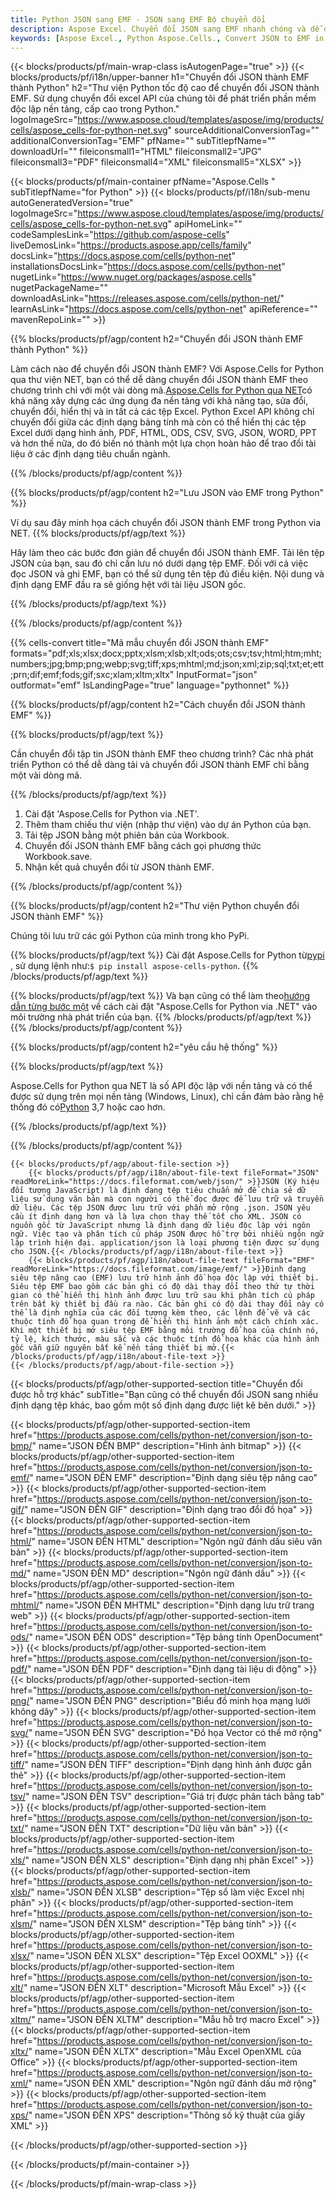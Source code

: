 ```yaml
---
title: Python JSON sang EMF - JSON sang EMF Bộ chuyển đổi
description: Aspose Excel. Chuyển đổi JSON sang EMF nhanh chóng và dễ dàng với Aspose.Cells. Python JSON sang EMF. Python Lưu JSON thành EMF. Lưu JSON thành 07611134 81 sử dụng Python.
keywords: [Aspose Excel., Python Aspose.Cells., Convert JSON to EMF in Python., Save JSON to EMF using Python., Python JSON to EMF saveformat., JSON to EMF Converter., Python Save JSON as EMF]
---
```

{{< blocks/products/pf/main-wrap-class isAutogenPage="true" >}}
{{< blocks/products/pf/i18n/upper-banner h1="Chuyển đổi JSON thành EMF thành Python" h2="Thư viện Python tốc độ cao để chuyển đổi JSON thành EMF. Sử dụng chuyển đổi excel API của chúng tôi để phát triển phần mềm độc lập nền tảng, cấp cao trong Python." logoImageSrc="https://www.aspose.cloud/templates/aspose/img/products/cells/aspose_cells-for-python-net.svg" sourceAdditionalConversionTag="" additionalConversionTag="EMF" pfName="" subTitlepfName="" downloadUrl="" fileiconsmall1="HTML" fileiconsmall2="JPG" fileiconsmall3="PDF" fileiconsmall4="XML" fileiconsmall5="XLSX" >}}

{{< blocks/products/pf/main-container pfName="Aspose.Cells " subTitlepfName="for Python" >}}
{{< blocks/products/pf/i18n/sub-menu autoGeneratedVersion="true" logoImageSrc="https://www.aspose.cloud/templates/aspose/img/products/cells/aspose_cells-for-python-net.svg" apiHomeLink="" codeSamplesLink="https://github.com/aspose-cells" liveDemosLink="https://products.aspose.app/cells/family" docsLink="https://docs.aspose.com/cells/python-net" installationsDocsLink="https://docs.aspose.com/cells/python-net" nugetLink="https://www.nuget.org/packages/aspose.cells" nugetPackageName="" downloadAsLink="https://releases.aspose.com/cells/python-net/" learnAsLink="https://docs.aspose.com/cells/python-net" apiReference="" mavenRepoLink="" >}}


{{% blocks/products/pf/agp/content h2="Chuyển đổi JSON thành EMF thành Python" %}}

 Làm cách nào để chuyển đổi JSON thành EMF? Với Aspose.Cells for Python qua thư viện NET, bạn có thể dễ dàng chuyển đổi JSON thành EMF theo chương trình chỉ với một vài dòng mã.[Aspose.Cells for Python qua NET](https://pypi.org/project/aspose-cells-python/)có khả năng xây dựng các ứng dụng đa nền tảng với khả năng tạo, sửa đổi, chuyển đổi, hiển thị và in tất cả các tệp Excel. Python Excel API không chỉ chuyển đổi giữa các định dạng bảng tính mà còn có thể hiển thị các tệp Excel dưới dạng hình ảnh, PDF, HTML, ODS, CSV, SVG, JSON, WORD, PPT và hơn thế nữa, do đó biến nó thành một lựa chọn hoàn hảo để trao đổi tài liệu ở các định dạng tiêu chuẩn ngành.

{{% /blocks/products/pf/agp/content %}}


{{% blocks/products/pf/agp/content h2="Lưu JSON vào EMF trong Python" %}}

Ví dụ sau đây minh họa cách chuyển đổi JSON thành EMF trong Python via NET.
{{% blocks/products/pf/agp/text %}}

Hãy làm theo các bước đơn giản để chuyển đổi JSON thành EMF. Tải lên tệp JSON của bạn, sau đó chỉ cần lưu nó dưới dạng tệp EMF. Đối với cả việc đọc JSON và ghi EMF, bạn có thể sử dụng tên tệp đủ điều kiện. Nội dung và định dạng EMF đầu ra sẽ giống hệt với tài liệu JSON gốc.

{{% /blocks/products/pf/agp/text %}}

{{% /blocks/products/pf/agp/content %}}

{{% cells-convert title="Mã mẫu chuyển đổi JSON thành EMF" formats="pdf;xls;xlsx;docx;pptx;xlsm;xlsb;xlt;ods;ots;csv;tsv;html;htm;mht;numbers;jpg;bmp;png;webp;svg;tiff;xps;mhtml;md;json;xml;zip;sql;txt;et;ett;prn;dif;emf;fods;gif;sxc;xlam;xltm;xltx" InputFormat="json" outformat="emf" IsLandingPage="true" language="pythonnet" %}}

{{% blocks/products/pf/agp/content h2="Cách chuyển đổi JSON thành EMF" %}}

{{% blocks/products/pf/agp/text %}}

Cần chuyển đổi tập tin JSON thành EMF theo chương trình? Các nhà phát triển Python có thể dễ dàng tải và chuyển đổi JSON thành EMF chỉ bằng một vài dòng mã.

{{% /blocks/products/pf/agp/text %}}

1.  Cài đặt 'Aspose.Cells for Python via .NET'.
1.  Thêm tham chiếu thư viện (nhập thư viện) vào dự án Python của bạn.
1.  Tải tệp JSON bằng một phiên bản của Workbook.
1.  Chuyển đổi JSON thành EMF bằng cách gọi phương thức Workbook.save.
1.  Nhận kết quả chuyển đổi từ JSON thành EMF.

{{% /blocks/products/pf/agp/content %}}


{{% blocks/products/pf/agp/content h2="Thư viện Python chuyển đổi JSON thành EMF" %}}

Chúng tôi lưu trữ các gói Python của mình trong kho PyPi.

{{% blocks/products/pf/agp/text %}}
 Cài đặt Aspose.Cells for Python từ<a href="https://pypi.org/project/aspose-cells-python/">pypi</a> , sử dụng lệnh như:<code>$ pip install aspose-cells-python</code>.
{{% /blocks/products/pf/agp/text %}}

{{% blocks/products/pf/agp/text %}}
 Và bạn cũng có thể làm theo[hướng dẫn từng bước một](https://docs.aspose.com/cells/python-net/getting-started/) về cách cài đặt "Aspose.Cells for Python via .NET" vào môi trường nhà phát triển của bạn.
{{% /blocks/products/pf/agp/text %}}
{{% /blocks/products/pf/agp/content %}}

{{% blocks/products/pf/agp/content h2="yêu cầu hệ thống" %}}

{{% blocks/products/pf/agp/text %}}

 Aspose.Cells for Python qua NET là số API độc lập với nền tảng và có thể được sử dụng trên mọi nền tảng (Windows, Linux), chỉ cần đảm bảo rằng hệ thống đó có[Python](https://www.python.org/downloads/) 3,7 hoặc cao hơn.
 
{{% /blocks/products/pf/agp/text %}}

{{% /blocks/products/pf/agp/content %}}

<!-- aboutfile Starts -->
    {{< blocks/products/pf/agp/about-file-section >}}
        {{< blocks/products/pf/agp/i18n/about-file-text fileFormat="JSON" readMoreLink="https://docs.fileformat.com/web/json/" >}}JSON (Ký hiệu đối tượng JavaScript) là định dạng tệp tiêu chuẩn mở để chia sẻ dữ liệu sử dụng văn bản mà con người có thể đọc được để lưu trữ và truyền dữ liệu. Các tệp JSON được lưu trữ với phần mở rộng .json. JSON yêu cầu ít định dạng hơn và là lựa chọn thay thế tốt cho XML. JSON có nguồn gốc từ JavaScript nhưng là định dạng dữ liệu độc lập với ngôn ngữ. Việc tạo và phân tích cú pháp JSON được hỗ trợ bởi nhiều ngôn ngữ lập trình hiện đại. application/json là loại phương tiện được sử dụng cho JSON.{{< /blocks/products/pf/agp/i18n/about-file-text >}}
        {{< blocks/products/pf/agp/i18n/about-file-text fileFormat="EMF" readMoreLink="https://docs.fileformat.com/image/emf/" >}}Định dạng siêu tệp nâng cao (EMF) lưu trữ hình ảnh đồ họa độc lập với thiết bị. Siêu tệp EMF bao gồm các bản ghi có độ dài thay đổi theo thứ tự thời gian có thể hiển thị hình ảnh được lưu trữ sau khi phân tích cú pháp trên bất kỳ thiết bị đầu ra nào. Các bản ghi có độ dài thay đổi này có thể là định nghĩa của các đối tượng kèm theo, các lệnh để vẽ và các thuộc tính đồ họa quan trọng để hiển thị hình ảnh một cách chính xác. Khi một thiết bị mở siêu tệp EMF bằng môi trường đồ họa của chính nó, tỷ lệ, kích thước, màu sắc và các thuộc tính đồ họa khác của hình ảnh gốc vẫn giữ nguyên bất kể nền tảng thiết bị mở.{{< /blocks/products/pf/agp/i18n/about-file-text >}}
    {{< /blocks/products/pf/agp/about-file-section >}}
<!-- aboutfile Ends -->

{{< blocks/products/pf/agp/other-supported-section title="Chuyển đổi được hỗ trợ khác" subTitle="Bạn cũng có thể chuyển đổi JSON sang nhiều định dạng tệp khác, bao gồm một số định dạng được liệt kê bên dưới." >}}

{{< blocks/products/pf/agp/other-supported-section-item href="https://products.aspose.com/cells/python-net/conversion/json-to-bmp/" name="JSON ĐẾN BMP" description="Hình ảnh bitmap" >}}
{{< blocks/products/pf/agp/other-supported-section-item href="https://products.aspose.com/cells/python-net/conversion/json-to-emf/" name="JSON ĐẾN EMF" description="Định dạng siêu tệp nâng cao" >}}
{{< blocks/products/pf/agp/other-supported-section-item href="https://products.aspose.com/cells/python-net/conversion/json-to-gif/" name="JSON ĐẾN GIF" description="Định dạng trao đổi đồ họa" >}}
{{< blocks/products/pf/agp/other-supported-section-item href="https://products.aspose.com/cells/python-net/conversion/json-to-html/" name="JSON ĐẾN HTML" description="Ngôn ngữ đánh dấu siêu văn bản" >}}
{{< blocks/products/pf/agp/other-supported-section-item href="https://products.aspose.com/cells/python-net/conversion/json-to-md/" name="JSON ĐẾN MD" description="Ngôn ngữ đánh dấu" >}}
{{< blocks/products/pf/agp/other-supported-section-item href="https://products.aspose.com/cells/python-net/conversion/json-to-mhtml/" name="JSON ĐẾN MHTML" description="Định dạng lưu trữ trang web" >}}
{{< blocks/products/pf/agp/other-supported-section-item href="https://products.aspose.com/cells/python-net/conversion/json-to-ods/" name="JSON ĐẾN ODS" description="Tệp bảng tính OpenDocument" >}}
{{< blocks/products/pf/agp/other-supported-section-item href="https://products.aspose.com/cells/python-net/conversion/json-to-pdf/" name="JSON ĐẾN PDF" description="Định dạng tài liệu di động" >}}
{{< blocks/products/pf/agp/other-supported-section-item href="https://products.aspose.com/cells/python-net/conversion/json-to-png/" name="JSON ĐẾN PNG" description="Biểu đồ minh họa mạng lưới không dây" >}}
{{< blocks/products/pf/agp/other-supported-section-item href="https://products.aspose.com/cells/python-net/conversion/json-to-svg/" name="JSON ĐẾN SVG" description="Đồ họa Vector có thể mở rộng" >}}
{{< blocks/products/pf/agp/other-supported-section-item href="https://products.aspose.com/cells/python-net/conversion/json-to-tiff/" name="JSON ĐẾN TIFF" description="Định dạng hình ảnh được gắn thẻ" >}}
{{< blocks/products/pf/agp/other-supported-section-item href="https://products.aspose.com/cells/python-net/conversion/json-to-tsv/" name="JSON ĐẾN TSV" description="Giá trị được phân tách bằng tab" >}}
{{< blocks/products/pf/agp/other-supported-section-item href="https://products.aspose.com/cells/python-net/conversion/json-to-txt/" name="JSON ĐẾN TXT" description="Dữ liệu văn bản" >}}
{{< blocks/products/pf/agp/other-supported-section-item href="https://products.aspose.com/cells/python-net/conversion/json-to-xls/" name="JSON ĐẾN XLS" description="Định dạng nhị phân Excel" >}}
{{< blocks/products/pf/agp/other-supported-section-item href="https://products.aspose.com/cells/python-net/conversion/json-to-xlsb/" name="JSON ĐẾN XLSB" description="Tệp sổ làm việc Excel nhị phân" >}}
{{< blocks/products/pf/agp/other-supported-section-item href="https://products.aspose.com/cells/python-net/conversion/json-to-xlsm/" name="JSON ĐẾN XLSM" description="Tệp bảng tính" >}}
{{< blocks/products/pf/agp/other-supported-section-item href="https://products.aspose.com/cells/python-net/conversion/json-to-xlsx/" name="JSON ĐẾN XLSX" description="Tệp Excel OOXML" >}}
{{< blocks/products/pf/agp/other-supported-section-item href="https://products.aspose.com/cells/python-net/conversion/json-to-xlt/" name="JSON ĐẾN XLT" description="Microsoft Mẫu Excel" >}}
{{< blocks/products/pf/agp/other-supported-section-item href="https://products.aspose.com/cells/python-net/conversion/json-to-xltm/" name="JSON ĐẾN XLTM" description="Mẫu hỗ trợ macro Excel" >}}
{{< blocks/products/pf/agp/other-supported-section-item href="https://products.aspose.com/cells/python-net/conversion/json-to-xltx/" name="JSON ĐẾN XLTX" description="Mẫu Excel OpenXML của Office" >}}
{{< blocks/products/pf/agp/other-supported-section-item href="https://products.aspose.com/cells/python-net/conversion/json-to-xml/" name="JSON ĐẾN XML" description="Ngôn ngữ đánh dấu mở rộng" >}}
{{< blocks/products/pf/agp/other-supported-section-item href="https://products.aspose.com/cells/python-net/conversion/json-to-xps/" name="JSON ĐẾN XPS" description="Thông số kỹ thuật của giấy XML" >}}


{{< /blocks/products/pf/agp/other-supported-section >}}

{{< /blocks/products/pf/main-container >}}
    
{{< /blocks/products/pf/main-wrap-class >}}
